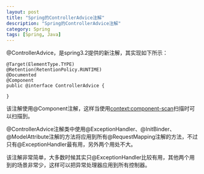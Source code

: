 ```yaml
---
layout: post
title: "Spring的ControllerAdvice注解"
description: "Spring的ControllerAdvice注解"
category: Spring
tags: [Spring, Java]
---
```


@ControllerAdvice，是spring3.2提供的新注解，其实现如下所示：

    @Target(ElementType.TYPE)  
    @Retention(RetentionPolicy.RUNTIME)  
    @Documented  
    @Component  
    public @interface ControllerAdvice {  

    }  
 
该注解使用@Component注解，这样当使用<context:component-scan>扫描时可以扫描到。

@ControllerAdvice注解类中使用@ExceptionHandler、@InitBinder、@ModelAttribute注解的方法将应用到所有@RequestMapping注解的方法，不过只有@ExceptionHandler最有用，另外两个用处不大。
 
该注解非常简单，大多数时候其实只@ExceptionHandler比较有用，其他两个用到的场景非常少，这样可以把异常处理器应用到所有控制器。